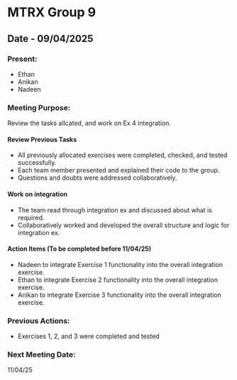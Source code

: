 # MTRX Group 9

##  Date - 09/04/2025
### Present:
- Ethan
- Anikan
- Nadeen

### Meeting Purpose:
Review the tasks allcated, and work on Ex 4 integration.
  
#### Review Previous Tasks
- All previously allocated exercises were completed, checked, and tested successfully.
- Each team member presented and explained their code to the group.
- Questions and doubts were addressed collaboratively.

#### Work on integration
- The team read through integration ex and discussed about what is required.
- Collaboratively worked and developed the overall structure and logic for integration ex.
  
#### Action Items (To be completed before 11/04/25)
- Nadeen to integrate Exercise 1 functionality into the overall integration exercise.
- Ethan to integrate Exercise 2 functionality into the overall integration exercise.
- Anikan to integrate Exercise 3 functionality into the overall integration exercise.
  
### Previous Actions:
- Exercises 1, 2, and 3 were completed and tested

### Next Meeting Date:
11/04/25
